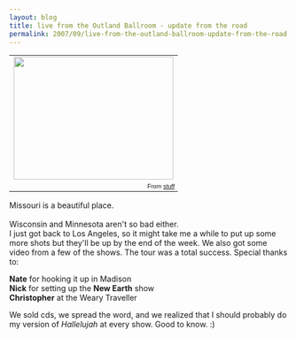 ```yaml
---
layout: blog
title: live from the Outland Ballroom - update from the road
permalink: 2007/09/live-from-the-outland-ballroom-update-from-the-road
---
```


<div align="center"><table style="width:auto;"><tr><td><a href="https://picasaweb.google.com/lh/photo/3nLrcijLwUNuD_WtxjtgGw?feat=embedwebsite"><img src="https://lh5.googleusercontent.com/_aJ4urxfgN9A/TXXnPudtIPI/AAAAAAAAIn8/6vtk88GWZ2c/s288/testim.png" height="222" width="288" /></a></td></tr><tr><td style="font-family:arial,sans-serif; font-size:11px; text-align:right">From <a href="https://picasaweb.google.com/krister.axel/Stuff?feat=embedwebsite">stuff</a></td></tr></table></div>
<p>Missouri is a beautiful place.<br /><br />
Wisconsin and Minnesota aren't so bad either.<br />
I just got back to Los Angeles, so it might take me a while to put up some more shots but they'll be up by the end of the week. We also got some video from a few of the shows. The tour was a total success. Special thanks to:</p>
<p><b>Nate</b> for hooking it up in Madison<br />
<b>Nick</b> for setting up the <b>New Earth</b> show<br />
<b>Christopher</b> at the Weary Traveller</p>
<p>We sold cds, we spread the word, and we realized that I should probably do my version of <i>Hallelujah</i> at every show. Good to know. :)<br />
<br /><br /></p>
